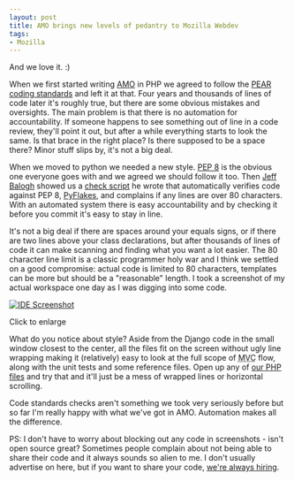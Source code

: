 ```yaml
---
layout: post
title: AMO brings new levels of pedantry to Mozilla Webdev
tags:
- Mozilla
---
```


And we love it. :)

When we first started writing [AMO][1] in PHP we agreed to follow the [PEAR
coding standards][2] and left it at that.  Four years and thousands of lines of
code later it's roughly true, but there are some obvious mistakes and
oversights.  The main problem is that there is no automation for accountability.
If someone happens to see something out of line in a code review, they'll point
it out, but after a while everything starts to look the same.  Is that brace in
the right place?  Is there supposed to be a space there?  Minor stuff slips by,
it's not a big deal.

When we moved to python we needed a new style.  [PEP 8][3] is the obvious one
everyone goes with and we agreed we should follow it too.  Then [Jeff Balogh][4]
showed us a [check script][5] he wrote that automatically verifies code against
PEP 8, [PyFlakes][6], and complains if any lines are over 80 characters.  With
an automated system there is easy accountability and by checking it before you
commit it's easy to stay in line.

It's not a big deal if there are spaces around your equals signs, or if there
are two lines above your class declarations, but after thousands of lines of
code it can make scanning and finding what you want a lot easier.  The 80
character line limit is a classic programmer holy war and I think we settled on
a good compromise:  actual code is limited to 80 characters, templates can be
more but should be a "reasonable" length.  I took a screenshot of my actual
workspace one day as I was digging into some code.

<a href="/blog/public/img/code_layout.png"><img src="/blog/public/img/code_layout_small.png" title="IDE Screenshot" /></a>
<caption>Click to enlarge</caption>

What do you notice about style?  Aside from the Django code in the small window
closest to the center, all the files fit on the screen without ugly line
wrapping making it (relatively) easy to look at the full scope of <abbr
title="Model View Controller">MVC</abbr> flow, along with the unit tests and
some reference files.  Open up any of [our PHP files][7] and try that and it'll
just be a mess of wrapped lines or horizontal scrolling.

Code standards checks aren't something we took very seriously before but so far
I'm really happy with what we've got in AMO.  Automation makes all the
difference.

PS: I don't have to worry about blocking out any code in screenshots - isn't
open source great?  Sometimes people complain about not being able to share
their code and it always sounds so alien to me.  I don't usually advertise on
here, but if you want to share your code, [we're always hiring][8].

[1]: https://addons.mozilla.org/
[2]: http://pear.php.net/manual/en/standards.php
[3]: http://www.python.org/dev/peps/pep-0008/
[4]: http://blog.jeffbalogh.org/
[5]: http://github.com/jbalogh/check
[6]: https://launchpad.net/pyflakes
[7]: http://viewvc.svn.mozilla.org/vc/addons/trunk/site/app/
[8]: http://www.mozilla.com/en-US/careers/
